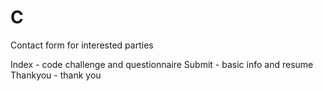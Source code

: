 # C
Contact form for interested parties

Index - code challenge and questionnaire 
Submit - basic info and resume
Thankyou - thank you
